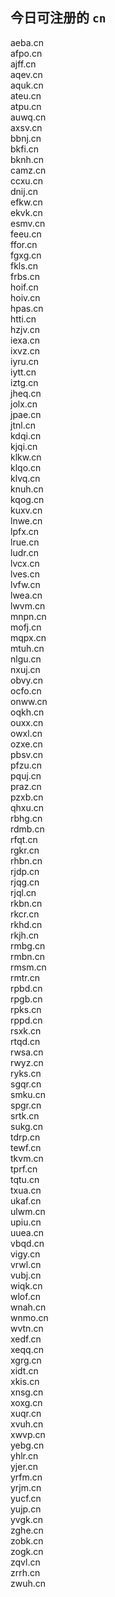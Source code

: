 
## 今日可注册的 `cn`
>
aeba.cn   
afpo.cn   
ajff.cn   
aqev.cn   
aquk.cn   
ateu.cn   
atpu.cn   
auwq.cn   
axsv.cn   
bbnj.cn   
bkfi.cn   
bknh.cn   
camz.cn   
ccxu.cn   
dnij.cn   
efkw.cn   
ekvk.cn   
esmv.cn   
feeu.cn   
ffor.cn   
fgxg.cn   
fkls.cn   
frbs.cn   
hoif.cn   
hoiv.cn   
hpas.cn   
htti.cn   
hzjv.cn   
iexa.cn   
ixvz.cn   
iyru.cn   
iytt.cn   
iztg.cn   
jheq.cn   
jolx.cn   
jpae.cn   
jtnl.cn   
kdqi.cn   
kjqi.cn   
klkw.cn   
klqo.cn   
klvq.cn   
knuh.cn   
kqog.cn   
kuxv.cn   
lnwe.cn   
lpfx.cn   
lrue.cn   
ludr.cn   
lvcx.cn   
lves.cn   
lvfw.cn   
lwea.cn   
lwvm.cn   
mnpn.cn   
mofj.cn   
mqpx.cn   
mtuh.cn   
nlgu.cn   
nxuj.cn   
obvy.cn   
ocfo.cn   
onww.cn   
oqkh.cn   
ouxx.cn   
owxl.cn   
ozxe.cn   
pbsv.cn   
pfzu.cn   
pquj.cn   
praz.cn   
pzxb.cn   
qhxu.cn   
rbhg.cn   
rdmb.cn   
rfqt.cn   
rgkr.cn   
rhbn.cn   
rjdp.cn   
rjqg.cn   
rjql.cn   
rkbn.cn   
rkcr.cn   
rkhd.cn   
rkjh.cn   
rmbg.cn   
rmbn.cn   
rmsm.cn   
rmtr.cn   
rpbd.cn   
rpgb.cn   
rpks.cn   
rppd.cn   
rsxk.cn   
rtqd.cn   
rwsa.cn   
rwyz.cn   
ryks.cn   
sgqr.cn   
smku.cn   
spgr.cn   
srtk.cn   
sukg.cn   
tdrp.cn   
tewf.cn   
tkvm.cn   
tprf.cn   
tqtu.cn   
txua.cn   
ukaf.cn   
ulwm.cn   
upiu.cn   
uuea.cn   
vbqd.cn   
vigy.cn   
vrwl.cn   
vubj.cn   
wiqk.cn   
wlof.cn   
wnah.cn   
wnmo.cn   
wvtn.cn   
xedf.cn   
xeqq.cn   
xgrg.cn   
xidt.cn   
xkis.cn   
xnsg.cn   
xoxg.cn   
xuqr.cn   
xvuh.cn   
xwvp.cn   
yebg.cn   
yhlr.cn   
yjer.cn   
yrfm.cn   
yrjm.cn   
yucf.cn   
yujp.cn   
yvgk.cn   
zghe.cn   
zobk.cn   
zogk.cn   
zqvl.cn   
zrrh.cn   
zwuh.cn   


